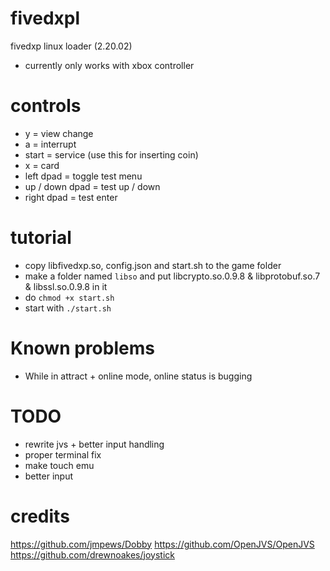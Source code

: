 # fivedxpl
fivedxp linux loader (2.20.02)

- currently only works with xbox controller

# controls
- y = view change
- a = interrupt
- start = service (use this for inserting coin)
- x = card
- left dpad = toggle test menu
- up / down dpad = test up / down
- right dpad = test enter

# tutorial
- copy libfivedxp.so, config.json and start.sh to the game folder
- make a folder named ```libso``` and put libcrypto.so.0.9.8 & libprotobuf.so.7 & libssl.so.0.9.8 in it
- do ```chmod +x start.sh```
- start with ```./start.sh```

# Known problems
- While in attract + online mode, online status is bugging

# TODO
- rewrite jvs + better input handling
- proper terminal fix
- make touch emu
- better input

# credits
https://github.com/jmpews/Dobby
https://github.com/OpenJVS/OpenJVS
https://github.com/drewnoakes/joystick